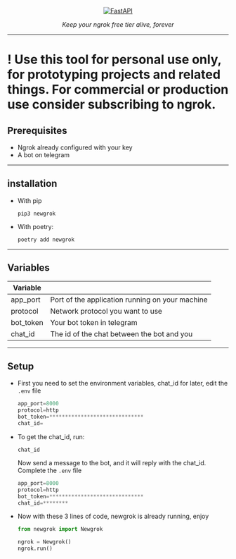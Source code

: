 <p align="center">
  <a href="https://user-images.githubusercontent.com/101568457/208002599-be7000ca-e05a-4706-99b2-49bc5a35e367.png"><img src="https://user-images.githubusercontent.com/101568457/208002599-be7000ca-e05a-4706-99b2-49bc5a35e367.png" alt="FastAPI"></a>
</p>
<p align="center">
    <em>Keep your ngrok free tier alive, forever</em>
</p>

---
<h1>
! Use this tool for personal use only, for prototyping projects and related things. For commercial or production use consider subscribing to ngrok.
</h1>

## Prerequisites
* Ngrok already configured with your key
* A bot on telegram
---
## installation

* With pip
    ```
    pip3 newgrok
    ```

* With poetry:

    ```
    poetry add newgrok
    ```
---
## Variables
| Variable  |                                                 |
|-----------|-------------------------------------------------|
| app_port  | Port of the application running on your machine |
| protocol  | Network protocol you want to use                |
| bot_token | Your bot token in telegram                      |
| chat_id   | The id of the chat between the bot and you      |
---
## Setup

* First you need to set the environment variables, chat_id for later, edit the ```.env``` file
    ```python
    app_port=8000
    protocol=http
    bot_token=******************************
    chat_id=
    ```
* To get the chat_id, run:
    ```
    chat_id
    ```
    Now send a message to the bot, and it will reply with the chat_id. Complete the ```.env``` file
    ```python
    app_port=8000
    protocol=http
    bot_token=******************************
    chat_id=********
    ```
* Now with these 3 lines of code, newgrok is already running, enjoy
    ```python
    from newgrok import Newgrok

    ngrok = Newgrok()
    ngrok.run()
    ```
